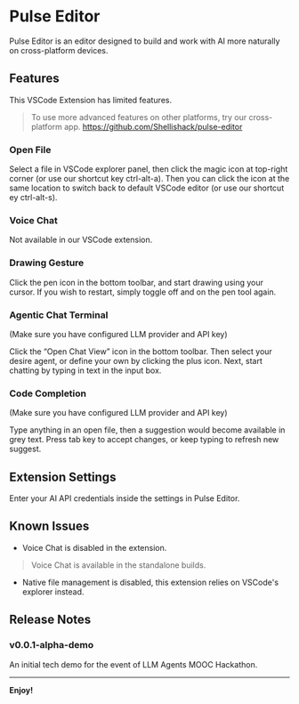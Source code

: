 # Pulse Editor

Pulse Editor is an editor designed to build and work with AI more naturally on cross-platform devices.

## Features

This VSCode Extension has limited features.
> To use more advanced features on other platforms, try our cross-platform app. https://github.com/Shellishack/pulse-editor

### Open File

Select a file in VSCode explorer panel, then click the magic icon at top-right corner (or use our shortcut key ctrl-alt-a). Then you can click the icon at the same location to switch back to default VSCode editor (or use our shortcut ey ctrl-alt-s).

### Voice Chat

Not available in our VSCode extension.

### Drawing Gesture

Click the pen icon in the bottom toolbar, and start drawing using your cursor. If you wish to restart, simply toggle off and on the pen tool again.

### Agentic Chat Terminal

(Make sure you have configured LLM provider and API key)

Click the “Open Chat View” icon in the bottom toolbar. Then select your desire agent, or define your own by clicking the plus icon. Next, start chatting by typing in text in the input box.

### Code Completion

(Make sure you have configured LLM provider and API key)

Type anything in an open file, then a suggestion would become available in grey text. Press tab key to accept changes, or keep typing to refresh new suggest.

## Extension Settings
Enter your AI API credentials inside the settings in Pulse Editor.

## Known Issues

- Voice Chat is disabled in the extension.
> Voice Chat is available in the standalone builds.
- Native file management is disabled, this extension relies on VSCode's explorer instead.

## Release Notes

### v0.0.1-alpha-demo
An initial tech demo for the event of LLM Agents MOOC Hackathon.

---

**Enjoy!**
